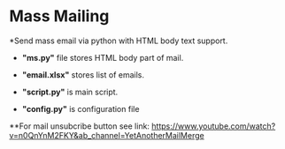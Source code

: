 # Mass Mailing
*Send mass email via python with HTML body text support.

  * **"ms.py"** file stores HTML body part of mail. 
  * **"email.xlsx"** stores list of emails. 

  * **"script.py"** is main script. 

  * **"config.py"** is configuration file

**For mail unsubcribe button see link:
https://www.youtube.com/watch?v=n0QnYnM2FKY&ab_channel=YetAnotherMailMerge
